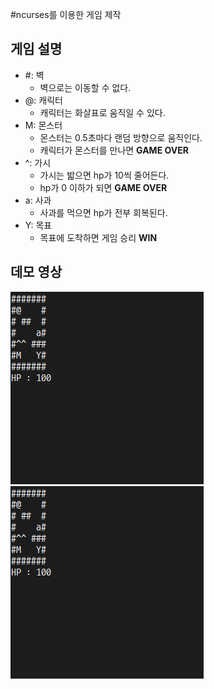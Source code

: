 #ncurses를 이용한 게임 제작

## 게임 설명
 - #: 벽
    - 벽으로는 이동할 수 없다.
 - @: 캐릭터
    - 캐릭터는 화살표로 움직일 수 있다.
 - M: 몬스터
    - 몬스터는 0.5초마다 랜덤 방향으로 움직인다.
    - 캐릭터가 몬스터를 만나면 **GAME OVER**
 - ^: 가시
    - 가시는 밟으면 hp가 10씩 줄어든다.
    - hp가 0 이하가 되면 **GAME OVER**
 - a: 사과
    - 사과를 먹으면 hp가 전부 회복된다.
 - Y: 목표
    - 목표에 도착하면 게임 승리 **WIN**

## 데모 영상
![win](./demo/demo_win.gif)
![die](./demo/demo_die.gif)
